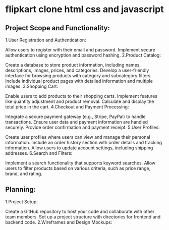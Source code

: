 # flipkart clone html css and javascript
## Project Scope and Functionality:
  1.User Registration and Authentication:

Allow users to register with their email and password.
Implement secure authentication using encryption and password hashing.
  2.Product Catalog:

Create a database to store product information, including names, descriptions, images, prices, and categories.
Develop a user-friendly interface for browsing products with category and subcategory filters.
Include individual product pages with detailed information and multiple images.
  3.Shopping Cart:

Enable users to add products to their shopping carts.
Implement features like quantity adjustment and product removal.
Calculate and display the total price in the cart.
  4.Checkout and Payment Processing:

Integrate a secure payment gateway (e.g., Stripe, PayPal) to handle transactions.
Ensure user data and payment information are handled securely.
Provide order confirmation and payment receipt.
  5.User Profiles:

Create user profiles where users can view and manage their personal information.
Include an order history section with order details and tracking information.
Allow users to update account settings, including shipping addresses.
  6.Search and Filters:

Implement a search functionality that supports keyword searches.
Allow users to filter products based on various criteria, such as price range, brand, and rating.
## Planning:
  1.Project Setup:

Create a GitHub repository to host your code and collaborate with other team members.
Set up a project structure with directories for frontend and backend code.
  2.Wireframes and Design Mockups:
